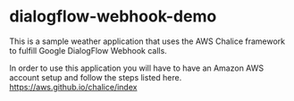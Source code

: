 # dialogflow-webhook-demo
This is a sample weather application that uses the AWS Chalice framework to fulfill Google DialogFlow Webhook calls. 

In order to use this application you will have to have an Amazon AWS account setup and follow the steps listed here. 
https://aws.github.io/chalice/index
